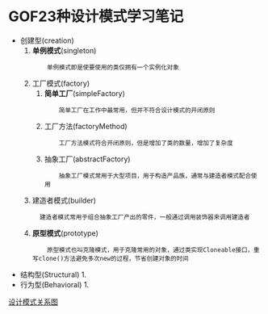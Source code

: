 # GOF23种设计模式学习笔记
* 创建型(creation)
    1. **单例模式**(singleton)
        ```
            单例模式即是使要使用的类仅拥有一个实例化对象
        ```
    2. 工厂模式(factory)
         1. **简单工厂**(simpleFactory)
            ```
                简单工厂在工作中最常用，但并不符合设计模式的开闭原则
            ```
         2. 工厂方法(factoryMethod)
            ```
                工厂方法模式符合开闭原则，但是增加了类的数量，增加了复杂度
            ```
         3. 抽象工厂(abstractFactory)
            ```
                抽象工厂模式常用于大型项目，用于构造产品族，通常与建造者模式配合使用
            ```
    3. 建造者模式(builder)
          ```
            建造者模式常用于组合抽象工厂产出的零件，一般通过调用装饰器来调用建造者
          ```
    4. **原型模式**(prototype)
        ```
            原型模式也叫克隆模式，用于克隆常用的对象，通过类实现Cloneable接口，重写clone()方法避免多次new的过程，节省创建对象的时间
        ```
* 结构型(Structural)
    1. 
* 行为型(Behavioral)
    1. 
    
[设计模式关系图](src/images/设计模式关系图.jpg)